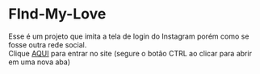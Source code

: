 # FInd-My-Love
Esse é um projeto que imita a tela de login do Instagram porém como se fosse outra rede social.
<br>
Clique <a href="https://paulo-cidrao.github.io/Find-My-Love/">AQUI</a> para entrar no site (segure o botão CTRL ao clicar para abrir em uma nova aba)
